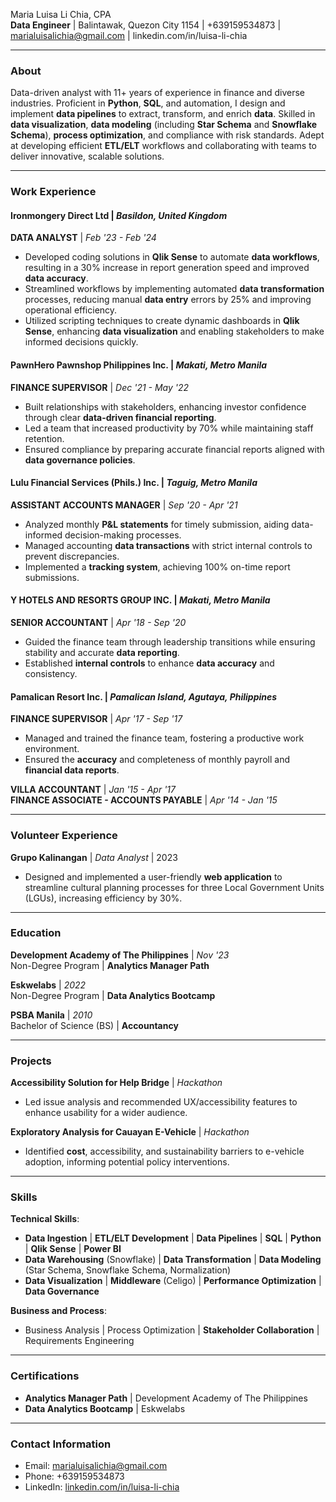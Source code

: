 Maria Luisa Li Chia, CPA  
**Data Engineer** | Balintawak, Quezon City 1154 | +639159534873 | marialuisalichia@gmail.com | linkedin.com/in/luisa-li-chia  

---

### **About**
Data-driven analyst with 11+ years of experience in finance and diverse industries. Proficient in **Python**, **SQL**, and automation, I design and implement **data pipelines** to extract, transform, and enrich **data**. Skilled in **data visualization**, **data modeling** (including **Star Schema** and **Snowflake Schema**), **process optimization**, and compliance with risk standards. Adept at developing efficient **ETL/ELT** workflows and collaborating with teams to deliver innovative, scalable solutions.

---

### **Work Experience**

#### **Ironmongery Direct Ltd** | *Basildon, United Kingdom*  
**DATA ANALYST** | *Feb '23 - Feb '24*  
- Developed coding solutions in **Qlik Sense** to automate **data workflows**, resulting in a 30% increase in report generation speed and improved **data accuracy**.  
- Streamlined workflows by implementing automated **data transformation** processes, reducing manual **data entry** errors by 25% and improving operational efficiency.  
- Utilized scripting techniques to create dynamic dashboards in **Qlik Sense**, enhancing **data visualization** and enabling stakeholders to make informed decisions quickly.  

#### **PawnHero Pawnshop Philippines Inc.** | *Makati, Metro Manila*  
**FINANCE SUPERVISOR** | *Dec '21 - May '22*  
- Built relationships with stakeholders, enhancing investor confidence through clear **data-driven financial reporting**.  
- Led a team that increased productivity by 70% while maintaining staff retention.  
- Ensured compliance by preparing accurate financial reports aligned with **data governance policies**.  

#### **Lulu Financial Services (Phils.) Inc.** | *Taguig, Metro Manila*  
**ASSISTANT ACCOUNTS MANAGER** | *Sep '20 - Apr '21*  
- Analyzed monthly **P&L statements** for timely submission, aiding data-informed decision-making processes.  
- Managed accounting **data transactions** with strict internal controls to prevent discrepancies.  
- Implemented a **tracking system**, achieving 100% on-time report submissions.  

#### **Y HOTELS AND RESORTS GROUP INC.** | *Makati, Metro Manila*  
**SENIOR ACCOUNTANT** | *Apr '18 - Sep '20*  
- Guided the finance team through leadership transitions while ensuring stability and accurate **data reporting**.  
- Established **internal controls** to enhance **data accuracy** and consistency.

#### **Pamalican Resort Inc.** | *Pamalican Island, Agutaya, Philippines*  
**FINANCE SUPERVISOR** | *Apr '17 - Sep '17*  
- Managed and trained the finance team, fostering a productive work environment.  
- Ensured the **accuracy** and completeness of monthly payroll and **financial data reports**.  

**VILLA ACCOUNTANT** | *Jan '15 - Apr '17*  
**FINANCE ASSOCIATE - ACCOUNTS PAYABLE** | *Apr '14 - Jan '15*  

---

### **Volunteer Experience**

**Grupo Kalinangan** | *Data Analyst* | 2023  
- Designed and implemented a user-friendly **web application** to streamline cultural planning processes for three Local Government Units (LGUs), increasing efficiency by 30%.  

---

### **Education**

**Development Academy of The Philippines** | *Nov '23*  
Non-Degree Program | **Analytics Manager Path**

**Eskwelabs** | *2022*  
Non-Degree Program | **Data Analytics Bootcamp**  

**PSBA Manila** | *2010*  
Bachelor of Science (BS) | **Accountancy**  

---

### **Projects**

**Accessibility Solution for Help Bridge** | *Hackathon*  
- Led issue analysis and recommended UX/accessibility features to enhance usability for a wider audience.  

**Exploratory Analysis for Cauayan E-Vehicle** | *Hackathon*  
- Identified **cost**, accessibility, and sustainability barriers to e-vehicle adoption, informing potential policy interventions.  

---

### **Skills**

**Technical Skills**:  
- **Data Ingestion** | **ETL/ELT Development** | **Data Pipelines** | **SQL** | **Python** | **Qlik Sense** | **Power BI**  
- **Data Warehousing** (Snowflake) | **Data Transformation** | **Data Modeling** (Star Schema, Snowflake Schema, Normalization)  
- **Data Visualization** | **Middleware** (Celigo) | **Performance Optimization** | **Data Governance**  

**Business and Process**:  
- Business Analysis | Process Optimization | **Stakeholder Collaboration** | Requirements Engineering  

---

### **Certifications**
- **Analytics Manager Path** | Development Academy of The Philippines  
- **Data Analytics Bootcamp** | Eskwelabs  

---

### **Contact Information**
- Email: marialuisalichia@gmail.com  
- Phone: +639159534873  
- LinkedIn: [linkedin.com/in/luisa-li-chia](https://linkedin.com/in/luisa-li-chia)
